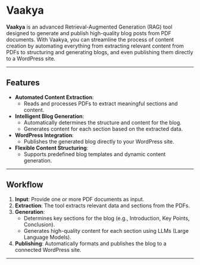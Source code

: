 # Vaakya

**Vaakya** is an advanced Retrieval-Augmented Generation (RAG) tool designed to generate and publish high-quality blog posts from PDF documents. With Vaakya, you can streamline the process of content creation by automating everything from extracting relevant content from PDFs to structuring and generating blogs, and even publishing them directly to a WordPress site.

---

## Features

- **Automated Content Extraction**:
  - Reads and processes PDFs to extract meaningful sections and content.
- **Intelligent Blog Generation**:
  - Automatically determines the structure and content for the blog.
  - Generates content for each section based on the extracted data.
- **WordPress Integration**:
  - Publishes the generated blog directly to your WordPress site.
- **Flexible Content Structuring**:
  - Supports predefined blog templates and dynamic content generation.

---

## Workflow

1. **Input**: Provide one or more PDF documents as input.
2. **Extraction**: The tool extracts relevant data and sections from the PDFs.
3. **Generation**:
   - Determines key sections for the blog (e.g., Introduction, Key Points, Conclusion).
   - Generates high-quality content for each section using LLMs (Large Language Models).
4. **Publishing**: Automatically formats and publishes the blog to a connected WordPress site.

---